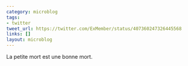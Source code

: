 ```yaml
---
category: microblog
tags:
- twitter
tweet_url: https://twitter.com/ExMember/status/407360247326445568
links: []
layout: microblog
---
```

La petite mort est une bonne mort.
